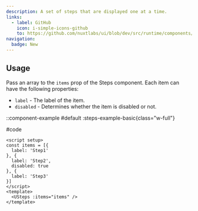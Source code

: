 ```yaml
---
description: A set of steps that are displayed one at a time.
links:
  - label: GitHub
    icon: i-simple-icons-github
    to: https://github.com/nuxtlabs/ui/blob/dev/src/runtime/components/navigation/Steps.vue
navigation:
  badge: New
---
```


## Usage

Pass an array to the `items` prop of the Steps component. Each item can have the following properties:

- `label` - The label of the item.
- `disabled` - Determines whether the item is disabled or not.

::component-example
#default
:steps-example-basic{class="w-full"}

#code
```vue
<script setup>
const items = [{
  label: 'Step1'
}, {
  label: 'Step2',
  disabled: true
}, {
  label: 'Step3'
}]
</script>
<template>
  <USteps :items="items" />
</template>
